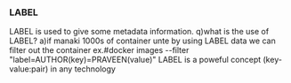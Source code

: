 ### LABEL
LABEL is used to give some metadata information.
q)what is the use of LABEL? 
a)if manaki 1000s of container unte by using LABEL data we can filter out the container ex.#docker images --filter "label=AUTHOR(key)=PRAVEEN(value)"
 LABEL is a poweful concept (key-value:pair) in any technology